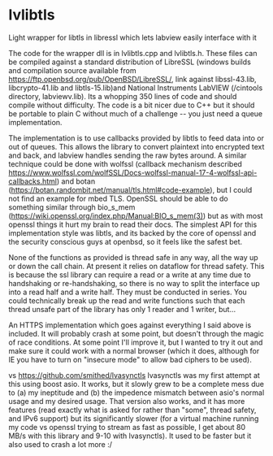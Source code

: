 # lvlibtls
Light wrapper for libtls in libressl which lets labview easily interface with it

The code for the wrapper dll is in lvlibtls.cpp and lvlibtls.h. These files can be compiled against a standard distribution of LibreSSL (windows builds and compilation source available from https://ftp.openbsd.org/pub/OpenBSD/LibreSSL/, link against libssl-43.lib, libcrypto-41.lib and libtls-15.lib)and National Instruments LabVIEW (<LabVIEW>/cintools directory, labviewv.lib). Its a whopping 350 lines of code and should compile without difficulty. The code is a bit nicer due to C++ but it should be portable to plain C without much of a challenge -- you just need a queue implementation.

The implementation is to use callbacks provided by libtls to feed data into or out of queues. This allows the library to convert plaintext into encrypted text and back, and labview handles sending the raw bytes around. A similar technique could be done with wolfssl (callback mechanism described https://www.wolfssl.com/wolfSSL/Docs-wolfssl-manual-17-4-wolfssl-api-callbacks.html) and botan (https://botan.randombit.net/manual/tls.html#code-example), but I could not find an example for mbed TLS. OpenSSL should be able to do something similar through bio_s_mem (https://wiki.openssl.org/index.php/Manual:BIO_s_mem(3)) but as with most openssl things it hurt my brain to read their docs. The simplest API for this implementation style was libtls, and its backed by the core of openssl and the security conscious guys at openbsd, so it feels like the safest bet.

None of the functions as provided is thread safe in any way, all the way up or down the call chain. At present it relies on dataflow for thread safety. This is because the ssl library can require a read or a write at any time due to handshaking or re-handshaking, so there is no way to split the interface up into a read half and a write half. They must be conducted in series. You could technically break up the read and write functions such that each thread unsafe part of the library has only 1 reader and 1 writer, but...

An HTTPS implementation which goes against everything I said above is included. It will probably crash at some point, but doesn't through the magic of race conditions. At some point I'll improve it, but I wanted to try it out and make sure it could work with a normal browser (which it does, although for IE you have to turn on "insecure mode" to allow bad ciphers to be used).

vs https://github.com/smithed/lvasynctls
lvasynctls was my first attempt at this using boost asio. It works, but it slowly grew to be a complete mess due to (a) my ineptitude and (b) the impedence mismatch between asio's normal usage and my desired usage. That version also works, and it has more features (read exactly what is asked for rather than "some", thread safety, and IPv6 support) but its significantly slower (for a virtual machine running my code vs openssl trying to stream as fast as possible, I get about 80 MB/s with this library and 9-10 with lvasynctls). It used to be faster but it also used to crash a lot more :/
